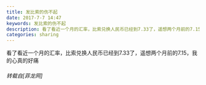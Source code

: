 ```yaml
---
title: 发比索的伤不起
date: 2017-7-7 14:47
keywords: 发比索的伤不起
description: 看了看近一个月的汇率，比索兑换人民币已经到7.33了，遥想两个月前的7.15，我的心真的好痛
categories: sharing
---
```

<td class="t_f" id="postmessage_784761">

看了看近一个月的汇率，比索兑换人民币已经到7.33了，遥想两个月前的7.15，我的心真的好痛<img alt="" border="0" onclick="" onmouseover="" smilieid="151" src="static/image/smiley/default/cry.gif"/><img alt="" border="0" onclick="" onmouseover="" smilieid="151" src="static/image/smiley/default/cry.gif"/></td>
###### 转载自[菲龙网]